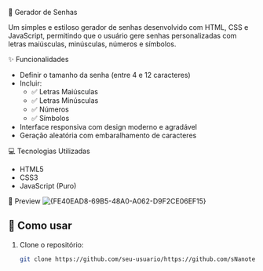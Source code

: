 🔐 Gerador de Senhas

Um simples e estiloso gerador de senhas desenvolvido com HTML, CSS e JavaScript, permitindo que o usuário gere senhas personalizadas com letras maiúsculas, minúsculas, números e símbolos.

✨ Funcionalidades

  - Definir o tamanho da senha (entre 4 e 12 caracteres)
  - Incluir:
    - ✅ Letras Maiúsculas
    - ✅ Letras Minúsculas
    - ✅ Números
    - ✅ Símbolos
  - Interface responsiva com design moderno e agradável
  - Geração aleatória com embaralhamento de caracteres

 💻 Tecnologias Utilizadas

  - HTML5
  - CSS3
  - JavaScript (Puro)

 📸 Preview
    ![{FE40EAD8-69B5-48A0-A062-D9F2CE06EF15}](https://github.com/user-attachments/assets/44faeee8-fac9-4b91-88d5-7850a9bbe392)

## 🚀 Como usar

1. Clone o repositório:
   ```bash
   git clone https://github.com/seu-usuario/https://github.com/sNanotek/GeradorSenha.git
